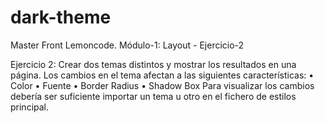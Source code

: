 # dark-theme
Master Front Lemoncode. Módulo-1: Layout - Ejercicio-2

Ejercicio 2: Crear dos temas distintos y mostrar los resultados en una página.
Los cambios en el tema afectan a las siguientes características:
• Color • Fuente
• Border Radius
• Shadow Box
Para visualizar los cambios debería ser suficiente importar un tema u otro en el fichero de estilos principal. 
